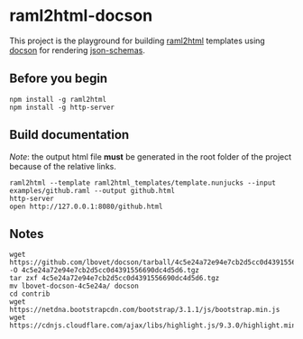 # raml2html-docson

This project is the playground for building [raml2html](https://github.com/raml2html/raml2html)
templates using [docson](https://github.com/lbovet/docson) for rendering [json-schemas](http://json-schema.org).

## Before you begin

```
npm install -g raml2html
npm install -g http-server
```

## Build documentation

*Note*: the output html file **must** be generated in the root folder of the
project because of the relative links.

```
raml2html --template raml2html_templates/template.nunjucks --input examples/github.raml --output github.html
http-server
open http://127.0.0.1:8080/github.html
```

## Notes

```
wget https://github.com/lbovet/docson/tarball/4c5e24a72e94e7cb2d5cc0d4391556690dc4d5d6 -O 4c5e24a72e94e7cb2d5cc0d4391556690dc4d5d6.tgz
tar zxf 4c5e24a72e94e7cb2d5cc0d4391556690dc4d5d6.tgz
mv lbovet-docson-4c5e24a/ docson
cd contrib
wget https://netdna.bootstrapcdn.com/bootstrap/3.1.1/js/bootstrap.min.js
wget https://cdnjs.cloudflare.com/ajax/libs/highlight.js/9.3.0/highlight.min.js
```
